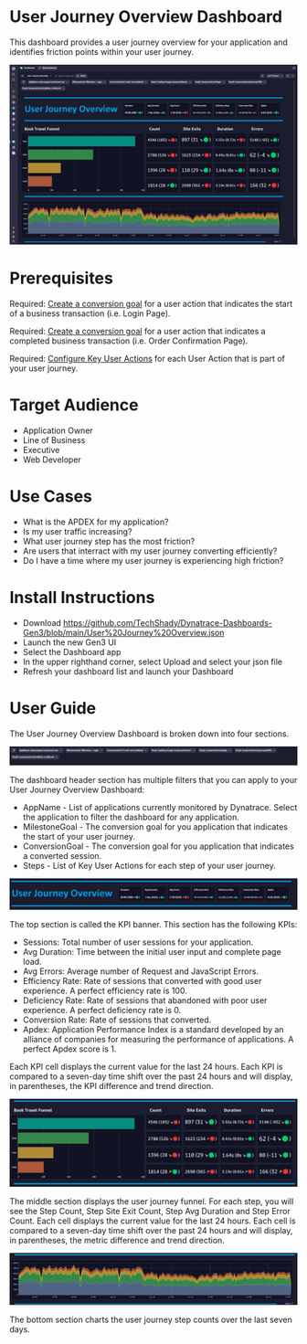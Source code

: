 # User Journey Overview Dashboard

This dashboard provides a user journey overview for your application and identifies friction points within your user journey.

![User Journey Overview Dashboard](UserJourneyOverview.png)

# Prerequisites

Required: [Create a conversion goal](https://www.dynatrace.com/support/help/platform-modules/digital-experience/web-applications/analyze-and-use/define-conversion-goals) for a user action that indicates the start of a business transaction (i.e. Login Page).

Required: [Create a conversion goal](https://www.dynatrace.com/support/help/platform-modules/digital-experience/web-applications/analyze-and-use/define-conversion-goals) for a user action that indicates a completed business transaction (i.e. Order Confirmation Page).

Required: [Configure Key User Actions](https://www.dynatrace.com/support/help/platform-modules/digital-experience/web-applications/additional-configuration/configure-key-user-actions-web) for each User Action that is part of your user journey.

# Target Audience

- Application Owner
- Line of Business
- Executive
- Web Developer

# Use Cases

- What is the APDEX for my application?
- Is my user traffic increasing?
- What user journey step has the most friction?
- Are users that interract with my user journey converting efficiently?
- Do I have a time where my user journey is experiencing high friction?

# Install Instructions

- Download https://github.com/TechShady/Dynatrace-Dashboards-Gen3/blob/main/User%20Journey%20Overview.json
- Launch the new Gen3 UI
- Select the Dashboard app
- In the upper righthand corner, select Upload and select your json file
- Refresh your dashboard list and launch your Dashboard

# User Guide

The User Journey Overview Dashboard is broken down into four sections.

![User Journey Overview Dashboard](UserJourneyOverview-0.png)

The dashboard header section has multiple filters that you can apply to your User Journey Overview Dashboard:
- AppName - List of applications currently monitored by Dynatrace. Select the application to filter the dashboard for any application.
- MilestoneGoal - The conversion goal for you application that indicates the start of your user journey.
- ConversionGoal - The conversion goal for you application that indicates a converted session.
- Steps - List of Key User Actions for each step of your user journey.

![User Journey Overview Dashboard](UserJourneyOverview-1.png)

The top section is called the KPI banner. This section has the following KPIs:
- Sessions: Total number of user sessions for your application.
- Avg Duration: Time between the initial user input and complete page load.
- Avg Errors: Average number of Request and JavaScript Errors.
- Efficiency Rate: Rate of sessions that converted with good user experience. A perfect efficiency rate is 100.
- Deficiency Rate: Rate of sessions that abandoned with poor user experience. A perfect deficiency rate is 0.
- Conversion Rate: Rate of sessions that converted.
- Apdex: Application Performance Index is a standard developed by an alliance of companies for measuring the performance of applications. A perfect Apdex score is 1.

Each KPI cell displays the current value for the last 24 hours. Each KPI is compared to a seven-day time shift over the past 24 hours and will display, in parentheses, the KPI difference and trend direction.

![User Journey Overview Dashboard](UserJourneyOverview-2.png)

The middle section displays the user journey funnel. For each step, you will see the Step Count, Step Site Exit Count, Step Avg Duration and Step Error Count. Each cell displays the current value for the last 24 hours. Each cell is compared to a seven-day time shift over the past 24 hours and will display, in parentheses, the metric difference and trend direction.

![User Journey Overview Dashboard](UserJourneyOverview-3.png)

The bottom section charts the user journey step counts over the last seven days.

